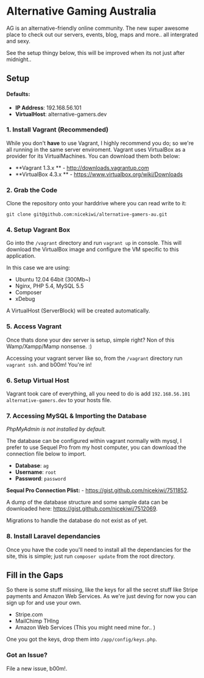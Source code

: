 Alternative Gaming Australia
======

AG is an alternative-friendly online community. The new super awesome place to check out our servers, events, blog, maps and more.. all intergrated and sexy.


See the setup thingy below, this will be improved when its not just after midnight.. 


## Setup

#### Defaults:


- **IP Address**: 192.168.56.101
- **VirtualHost**: alternative-gamers.dev


### 1. Install Vagrant (Recommended) 

While you don't **have** to use Vagrant, I highly recommend you do; so we're all running in the same server enviroment. Vagrant uses VirtualBox as a provider for its VirtualMachines. You can download them both below:

- **Vagrant 1.3.x ** - <http://downloads.vagrantup.com>
- **VirtualBox 4.3.x ** - <https://www.virtualbox.org/wiki/Downloads>


### 2. Grab the Code

Clone the repository onto your harddrive where you can read write to it:

`git clone git@github.com:nicekiwi/alternative-gamers-au.git`


### 4. Setup Vagrant Box

Go into the `/vagrant` directory and run `vagrant up` in console. This will download the VirtualBox image and configure the VM specific to this application. 

In this case we are using:

- Ubuntu 12.04 64bit (300Mb~)
- Nginx, PHP 5.4, MySQL 5.5
- Composer
- xDebug

A VirtualHost (ServerBlock) will be created automatically.

### 5. Access Vagrant

Once thats done your dev server is setup, simple right? Non of this Wamp/Xampp/Mamp nonsense. :)

Accessing your vagrant server like so, from the `/vagrant` directory run `vagrant ssh`. and b00m! You're in!


### 6. Setup Virtual Host

Vagrant took care of everything, all you need to do is add `192.168.56.101 alternative-gamers.dev` to your hosts file.

### 7. Accessing MySQL & Importing the Database

*PhpMyAdmin is not installed by default.*

The database can be configured within vagrant normally with mysql, I prefer to use Sequel Pro from my host computer, you can download the connection file below to import.

- **Database**: `ag`
- **Username**: `root`
- **Password**: `password`

**Sequal Pro Connection Plist:** - <https://gist.github.com/nicekiwi/7511852>.

A dump of the database structure and some sample data can be downloaded here: <https://gist.github.com/nicekiwi/7512069>.

Migrations to handle the database do not exist as of yet.



### 8. Install Laravel dependancies

Once you have the code you'll need to install all the dependancies for the site, this is simple; just run `composer update` from the root directory.

## Fill in the Gaps

So there is some stuff missing, like the keys for all the secret stuff like Stripe payments and Amazon Web Services. As we're just deving for now you can sign up for and use your own.

- Stripe.com
- MailChimp THIng
- Amazon Web Services (This you might need mine for.. )

One you got the keys, drop them into `/app/config/keys.php`.

### Got an Issue?

File a new issue, b00m!.

